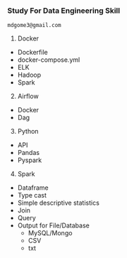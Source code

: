 ### Study For Data Engineering Skill
```
mdgome3@gmail.com
```

1. Docker
  - Dockerfile
  - docker-compose.yml
  - ELK
  - Hadoop
  - Spark

2. Airflow
  - Docker
  - Dag

3. Python
  - API
  - Pandas
  - Pyspark

4. Spark
  - Dataframe
  - Type cast
  - Simple descriptive statistics
  - Join
  - Query
  - Output for File/Database
    - MySQL/Mongo
    - CSV
    - txt

